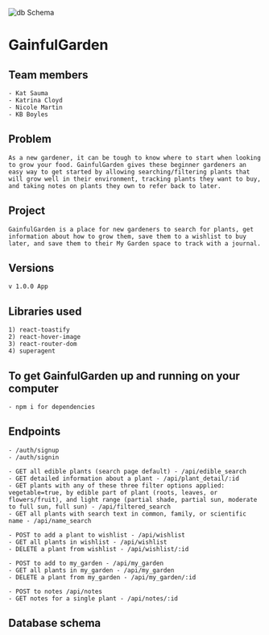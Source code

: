 ![db Schema](https://user-images.githubusercontent.com/74560886/110891394-bf43b680-82a6-11eb-8203-e1cdfbfd82a3.png)
# GainfulGarden

## Team members
    - Kat Sauma
    - Katrina Cloyd
    - Nicole Martin
    - KB Boyles

## Problem
    As a new gardener, it can be tough to know where to start when looking to grow your food. GainfulGarden gives these beginner gardeners an easy way to get started by allowing searching/filtering plants that will grow well in their environment, tracking plants they want to buy, and taking notes on plants they own to refer back to later.

## Project
    GainfulGarden is a place for new gardeners to search for plants, get information about how to grow them, save them to a wishlist to buy later, and save them to their My Garden space to track with a journal.

## Versions
    v 1.0.0 App

## Libraries used
    1) react-toastify
    2) react-hover-image
    3) react-router-dom
    4) superagent

## To get GainfulGarden up and running on your computer
    - npm i for dependencies

## Endpoints
<!-- Auth Endpoints -->
    - /auth/signup
    - /auth/signin
    
<!-- Search Endpoints -->
    - GET all edible plants (search page default) - /api/edible_search
    - GET detailed information about a plant - /api/plant_detail/:id
    - GET plants with any of these three filter options applied: vegetable=true, by edible part of plant (roots, leaves, or flowers/fruit), and light range (partial shade, partial sun, moderate to full sun, full sun) - /api/filtered_search
    - GET all plants with search text in common, family, or scientific name - /api/name_search

<!-- Wishlist Endpoints -->
    - POST to add a plant to wishlist - /api/wishlist
    - GET all plants in wishlist - /api/wishlist
    - DELETE a plant from wishlist - /api/wishlist/:id

<!-- My Garden Endpoints -->
    - POST to add to my_garden - /api/my_garden
    - GET all plants in my_garden - /api/my_garden
    - DELETE a plant from my_garden - /api/my_garden/:id

<!-- Notes Endpoints -->
    - POST to notes /api/notes
    - GET notes for a single plant - /api/notes/:id

## Database schema
